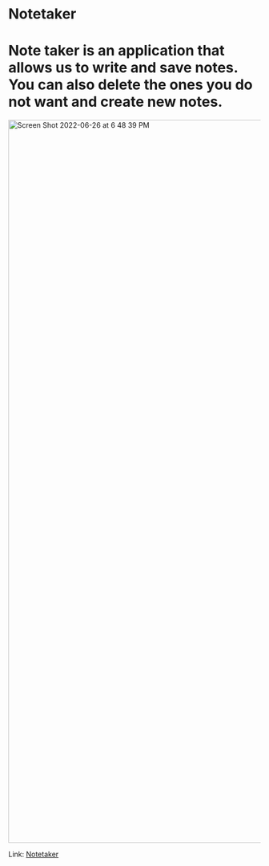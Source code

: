 # Notetaker
# Note taker is an application that allows us to write and save notes. You can also delete the ones you do not want and create new notes.

<img width="1440" alt="Screen Shot 2022-06-26 at 6 48 39 PM" src="https://user-images.githubusercontent.com/78068602/175810628-0f21e1ea-f954-4656-a140-7968d2408548.png">

Link: [Notetaker](https://sheltered-garden-29553.herokuapp.com/)
